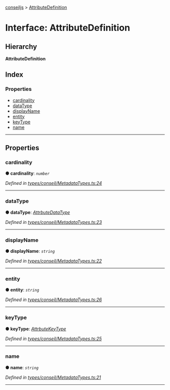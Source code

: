 [conseiljs](../README.md) > [AttributeDefinition](../interfaces/attributedefinition.md)

# Interface: AttributeDefinition

## Hierarchy

**AttributeDefinition**

## Index

### Properties

* [cardinality](attributedefinition.md#cardinality)
* [dataType](attributedefinition.md#datatype)
* [displayName](attributedefinition.md#displayname)
* [entity](attributedefinition.md#entity)
* [keyType](attributedefinition.md#keytype)
* [name](attributedefinition.md#name)

---

## Properties

<a id="cardinality"></a>

###  cardinality

**● cardinality**: *`number`*

*Defined in [types/conseil/MetadataTypes.ts:24](https://github.com/Cryptonomic/ConseilJS/blob/2dbb08e/src/types/conseil/MetadataTypes.ts#L24)*

___
<a id="datatype"></a>

###  dataType

**● dataType**: *[AttrbuteDataType](../enums/attrbutedatatype.md)*

*Defined in [types/conseil/MetadataTypes.ts:23](https://github.com/Cryptonomic/ConseilJS/blob/2dbb08e/src/types/conseil/MetadataTypes.ts#L23)*

___
<a id="displayname"></a>

###  displayName

**● displayName**: *`string`*

*Defined in [types/conseil/MetadataTypes.ts:22](https://github.com/Cryptonomic/ConseilJS/blob/2dbb08e/src/types/conseil/MetadataTypes.ts#L22)*

___
<a id="entity"></a>

###  entity

**● entity**: *`string`*

*Defined in [types/conseil/MetadataTypes.ts:26](https://github.com/Cryptonomic/ConseilJS/blob/2dbb08e/src/types/conseil/MetadataTypes.ts#L26)*

___
<a id="keytype"></a>

###  keyType

**● keyType**: *[AttrbuteKeyType](../enums/attrbutekeytype.md)*

*Defined in [types/conseil/MetadataTypes.ts:25](https://github.com/Cryptonomic/ConseilJS/blob/2dbb08e/src/types/conseil/MetadataTypes.ts#L25)*

___
<a id="name"></a>

###  name

**● name**: *`string`*

*Defined in [types/conseil/MetadataTypes.ts:21](https://github.com/Cryptonomic/ConseilJS/blob/2dbb08e/src/types/conseil/MetadataTypes.ts#L21)*

___

